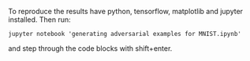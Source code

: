 To reproduce the results have python, tensorflow, matplotlib and jupyter installed.
Then run: 


	jupyter notebook 'generating adversarial examples for MNIST.ipynb'


and step through the code blocks with shift+enter.
